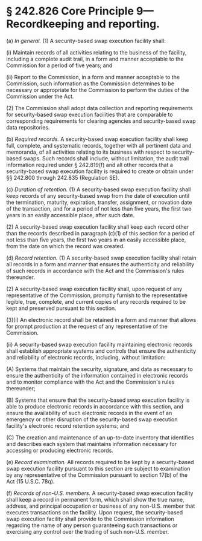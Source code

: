 # § 242.826   Core Principle 9—Recordkeeping and reporting.

(a) *In general.* (1) A security-based swap execution facility shall:


(i) Maintain records of all activities relating to the business of the facility, including a complete audit trail, in a form and manner acceptable to the Commission for a period of five years; and


(ii) Report to the Commission, in a form and manner acceptable to the Commission, such information as the Commission determines to be necessary or appropriate for the Commission to perform the duties of the Commission under the Act.


(2) The Commission shall adopt data collection and reporting requirements for security-based swap execution facilities that are comparable to corresponding requirements for clearing agencies and security-based swap data repositories.


(b) *Required records.* A security-based swap execution facility shall keep full, complete, and systematic records, together with all pertinent data and memoranda, of all activities relating to its business with respect to security-based swaps. Such records shall include, without limitation, the audit trail information required under § 242.819(f) and all other records that a security-based swap execution facility is required to create or obtain under §§ 242.800 through 242.835 (Regulation SE).


(c) *Duration of retention.* (1) A security-based swap execution facility shall keep records of any security-based swap from the date of execution until the termination, maturity, expiration, transfer, assignment, or novation date of the transaction, and for a period of not less than five years, the first two years in an easily accessible place, after such date.


(2) A security-based swap execution facility shall keep each record other than the records described in paragraph (c)(1) of this section for a period of not less than five years, the first two years in an easily accessible place, from the date on which the record was created.


(d) *Record retention.* (1) A security-based swap execution facility shall retain all records in a form and manner that ensures the authenticity and reliability of such records in accordance with the Act and the Commission's rules thereunder.


(2) A security-based swap execution facility shall, upon request of any representative of the Commission, promptly furnish to the representative legible, true, complete, and current copies of any records required to be kept and preserved pursuant to this section.


(3)(i) An electronic record shall be retained in a form and manner that allows for prompt production at the request of any representative of the Commission.


(ii) A security-based swap execution facility maintaining electronic records shall establish appropriate systems and controls that ensure the authenticity and reliability of electronic records, including, without limitation:


(A) Systems that maintain the security, signature, and data as necessary to ensure the authenticity of the information contained in electronic records and to monitor compliance with the Act and the Commission's rules thereunder;


(B) Systems that ensure that the security-based swap execution facility is able to produce electronic records in accordance with this section, and ensure the availability of such electronic records in the event of an emergency or other disruption of the security-based swap execution facility's electronic record retention systems; and


(C) The creation and maintenance of an up-to-date inventory that identifies and describes each system that maintains information necessary for accessing or producing electronic records.


(e) *Record examination.* All records required to be kept by a security-based swap execution facility pursuant to this section are subject to examination by any representative of the Commission pursuant to section 17(b) of the Act (15 U.S.C. 78q).


(f) *Records of non-U.S. members.* A security-based swap execution facility shall keep a record in permanent form, which shall show the true name, address, and principal occupation or business of any non-U.S. member that executes transactions on the facility. Upon request, the security-based swap execution facility shall provide to the Commission information regarding the name of any person guaranteeing such transactions or exercising any control over the trading of such non-U.S. member.






